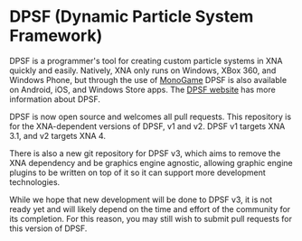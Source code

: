# DPSF (Dynamic Particle System Framework)

DPSF is a programmer's tool for creating custom particle systems in XNA quickly and easily. Natively, XNA only runs on Windows, XBox 360, and Windows Phone, but through the use of [MonoGame](http://www.monogame.net/news/) DPSF is also available on Android, iOS, and Windows Store apps. The [DPSF website](http://xnaparticles.com/) has more information about DPSF.

DPSF is now open source and welcomes all pull requests. This repository is for the XNA-dependent versions of DPSF, v1 and v2. DPSF v1 targets XNA 3.1, and v2 targets XNA 4.

There is also a new git repository for DPSF v3, which aims to remove the XNA dependency and be graphics engine agnostic, allowing graphic engine plugins to be written on top of it so it can support more development technologies.

While we hope that new development will be done to DPSF v3, it is not ready yet and will likely depend on the time and effort of the community for its completion. For this reason, you may still wish to submit pull requests for this version of DPSF. 
